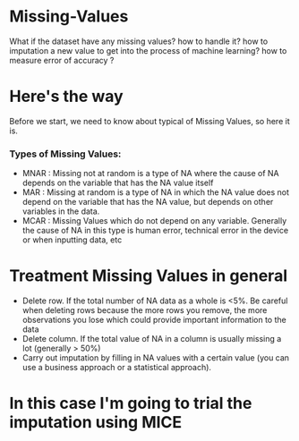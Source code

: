 # Missing-Values
What if the dataset have any missing values? how to handle it? 
how to imputation a new value to get into the process of machine learning?
how to measure error of accuracy ?

# Here's the way
Before we start, we need to know about typical of Missing Values, so here it is.
### Types of Missing Values:
- MNAR : Missing not at random is a type of NA where the cause of NA depends on the variable that has the NA value itself
- MAR : Missing at random is a type of NA in which the NA value does not depend on the variable that has the NA value, but depends on other variables in the data.
- MCAR : Missing Values which do not depend on any variable. Generally the cause of NA in this type is human error, technical error in the device or when inputting data, etc

# Treatment Missing Values in general

- Delete row. If the total number of NA data as a whole is <5%. Be careful when deleting rows because the more rows you remove, the more observations you lose which could provide important information to the data
- Delete column. If the total value of NA in a column is usually missing a lot (generally > 50%)
- Carry out imputation by filling in NA values with a certain value (you can use a business approach or a statistical approach).

# In this case I'm going to trial the imputation using MICE
